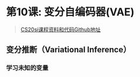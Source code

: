 # 第10课: 变分自编码器(VAE)

> [CS20si课程资料和代码Github地址](https://github.com/cnscott/Stanford-CS20si)

## 变分推断（Variational Inference）

### 学习未知的变量

